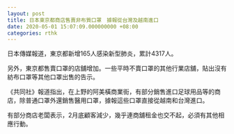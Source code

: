 ```yaml
---
layout: post
title: 日本東京都商店售賣非布質口罩　據報從台灣及越南進口
date: 2020-05-01 15:07:09.000000000 +08:00
categories: rthk
---
```


日本傳媒報道，東京都新增165人感染新型肺炎，累計4317人。

另外，東京都售賣口罩的店舖增加。一些平時不賣口罩的其他行業店舖，貼出沒有紡布口罩等其他口罩出售的告示。

《共同社》報道指出，在上野的阿美橫商業街，有部分銷售進口足球用品等的商店，除普通口罩外還銷售醫用口罩，據報這些口罩直接從越南和台灣進口。

有部分商店老闆表示，2月底顧客減少，幾乎連商舖租金也交不起，必須有其他相應行動。
